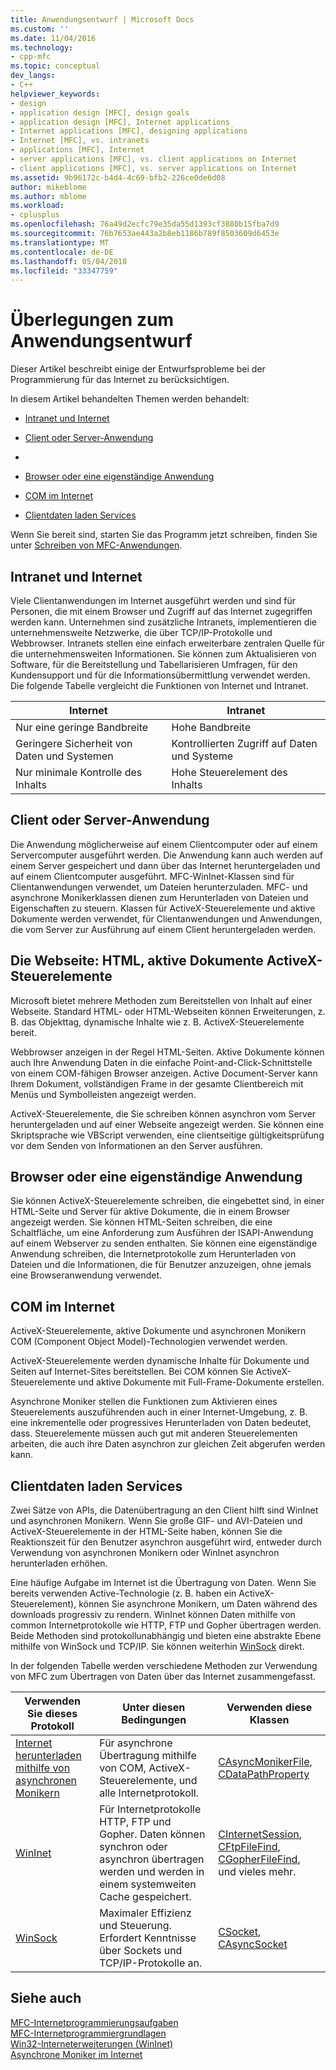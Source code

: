 ```yaml
---
title: Anwendungsentwurf | Microsoft Docs
ms.custom: ''
ms.date: 11/04/2016
ms.technology:
- cpp-mfc
ms.topic: conceptual
dev_langs:
- C++
helpviewer_keywords:
- design
- application design [MFC], design goals
- application design [MFC], Internet applications
- Internet applications [MFC], designing applications
- Internet [MFC], vs. intranets
- applications [MFC], Internet
- server applications [MFC], vs. client applications on Internet
- client applications [MFC], vs. server applications on Internet
ms.assetid: 9b96172c-b4d4-4c69-bfb2-226ce0de6d08
author: mikeblome
ms.author: mblome
ms.workload:
- cplusplus
ms.openlocfilehash: 76a49d2ecfc79e35da55d1393cf3880b15fba7d9
ms.sourcegitcommit: 76b7653ae443a2b8eb1186b789f8503609d6453e
ms.translationtype: MT
ms.contentlocale: de-DE
ms.lasthandoff: 05/04/2018
ms.locfileid: "33347759"
---
```

# <a name="application-design-choices"></a>Überlegungen zum Anwendungsentwurf
Dieser Artikel beschreibt einige der Entwurfsprobleme bei der Programmierung für das Internet zu berücksichtigen.  
  
 In diesem Artikel behandelten Themen werden behandelt:  
  
-   [Intranet und Internet](#_core_intranet_versus_internet)  
  
-   [Client oder Server-Anwendung](#_core_client_or_server_application)  
  
-   [](#_core_the_web_page)  
  
-   [Browser oder eine eigenständige Anwendung](#_core_browser_or_standalone)  
  
-   [COM im Internet](#_core_com_on_the_internet)  
  
-   [Clientdaten laden Services](#_core_client_data_download_services)  
  
 Wenn Sie bereit sind, starten Sie das Programm jetzt schreiben, finden Sie unter [Schreiben von MFC-Anwendungen](../mfc/writing-mfc-applications.md).  
  
##  <a name="_core_intranet_versus_internet"></a> Intranet und Internet  
 Viele Clientanwendungen im Internet ausgeführt werden und sind für Personen, die mit einem Browser und Zugriff auf das Internet zugegriffen werden kann. Unternehmen sind zusätzliche Intranets, implementieren die unternehmensweite Netzwerke, die über TCP/IP-Protokolle und Webbrowser. Intranets stellen eine einfach erweiterbare zentralen Quelle für die unternehmensweiten Informationen. Sie können zum Aktualisieren von Software, für die Bereitstellung und Tabellarisieren Umfragen, für den Kundensupport und für die Informationsübermittlung verwendet werden. Die folgende Tabelle vergleicht die Funktionen von Internet und Intranet.  
  
|Internet|Intranet|  
|--------------|--------------|  
|Nur eine geringe Bandbreite|Hohe Bandbreite|  
|Geringere Sicherheit von Daten und Systemen|Kontrollierten Zugriff auf Daten und Systeme|  
|Nur minimale Kontrolle des Inhalts|Hohe Steuerelement des Inhalts|  
  
##  <a name="_core_client_or_server_application"></a> Client oder Server-Anwendung  
 Die Anwendung möglicherweise auf einem Clientcomputer oder auf einem Servercomputer ausgeführt werden. Die Anwendung kann auch werden auf einem Server gespeichert und dann über das Internet heruntergeladen und auf einem Clientcomputer ausgeführt. MFC-WinInet-Klassen sind für Clientanwendungen verwendet, um Dateien herunterzuladen. MFC- und asynchrone Monikerklassen dienen zum Herunterladen von Dateien und Eigenschaften zu steuern. Klassen für ActiveX-Steuerelemente und aktive Dokumente werden verwendet, für Clientanwendungen und Anwendungen, die vom Server zur Ausführung auf einem Client heruntergeladen werden.  
  
##  <a name="_core_the_web_page"></a> Die Webseite: HTML, aktive Dokumente ActiveX-Steuerelemente  
 Microsoft bietet mehrere Methoden zum Bereitstellen von Inhalt auf einer Webseite. Standard HTML- oder HTML-Webseiten können Erweiterungen, z. B. das Objekttag, dynamische Inhalte wie z. B. ActiveX-Steuerelemente bereit.  
  
 Webbrowser anzeigen in der Regel HTML-Seiten. Aktive Dokumente können auch Ihre Anwendung Daten in die einfache Point-and-Click-Schnittstelle von einem COM-fähigen Browser anzeigen. Active Document-Server kann Ihrem Dokument, vollständigen Frame in der gesamte Clientbereich mit Menüs und Symbolleisten angezeigt werden.  
  
 ActiveX-Steuerelemente, die Sie schreiben können asynchron vom Server heruntergeladen und auf einer Webseite angezeigt werden. Sie können eine Skriptsprache wie VBScript verwenden, eine clientseitige gültigkeitsprüfung vor dem Senden von Informationen an den Server ausführen.  
  
##  <a name="_core_browser_or_standalone"></a> Browser oder eine eigenständige Anwendung  
 Sie können ActiveX-Steuerelemente schreiben, die eingebettet sind, in einer HTML-Seite und Server für aktive Dokumente, die in einem Browser angezeigt werden. Sie können HTML-Seiten schreiben, die eine Schaltfläche, um eine Anforderung zum Ausführen der ISAPI-Anwendung auf einem Webserver zu senden enthalten. Sie können eine eigenständige Anwendung schreiben, die Internetprotokolle zum Herunterladen von Dateien und die Informationen, die für Benutzer anzuzeigen, ohne jemals eine Browseranwendung verwendet.  
  
##  <a name="_core_com_on_the_internet"></a> COM im Internet  
 ActiveX-Steuerelemente, aktive Dokumente und asynchronen Monikern COM (Component Object Model)-Technologien verwendet werden.  
  
 ActiveX-Steuerelemente werden dynamische Inhalte für Dokumente und Seiten auf Internet-Sites bereitstellen. Bei COM können Sie ActiveX-Steuerelemente und aktive Dokumente mit Full-Frame-Dokumente erstellen.  
  
 Asynchrone Moniker stellen die Funktionen zum Aktivieren eines Steuerelements auszuführenden auch in einer Internet-Umgebung, z. B. eine inkrementelle oder progressives Herunterladen von Daten bedeutet, dass. Steuerelemente müssen auch gut mit anderen Steuerelementen arbeiten, die auch ihre Daten asynchron zur gleichen Zeit abgerufen werden kann.  
  
##  <a name="_core_client_data_download_services"></a> Clientdaten laden Services  
 Zwei Sätze von APIs, die Datenübertragung an den Client hilft sind WinInet und asynchronen Monikern. Wenn Sie große GIF- und AVI-Dateien und ActiveX-Steuerelemente in der HTML-Seite haben, können Sie die Reaktionszeit für den Benutzer asynchron ausgeführt wird, entweder durch Verwendung von asynchronen Monikern oder WinInet asynchron herunterladen erhöhen.  
  
 Eine häufige Aufgabe im Internet ist die Übertragung von Daten. Wenn Sie bereits verwenden Active-Technologie (z. B. haben ein ActiveX-Steuerelement), können Sie asynchrone Monikern, um Daten während des downloads progressiv zu rendern. WinInet können Daten mithilfe von common Internetprotokolle wie HTTP, FTP und Gopher übertragen werden. Beide Methoden sind protokollunabhängig und bieten eine abstrakte Ebene mithilfe von WinSock und TCP/IP. Sie können weiterhin [WinSock](../mfc/windows-sockets-in-mfc.md) direkt.  
  
 In der folgenden Tabelle werden verschiedene Methoden zur Verwendung von MFC zum Übertragen von Daten über das Internet zusammengefasst.  
  
|Verwenden Sie dieses Protokoll|Unter diesen Bedingungen|Verwenden diese Klassen|  
|-----------------------|----------------------------|-------------------------|  
|[Internet herunterladen mithilfe von asynchronen Monikern](../mfc/asynchronous-monikers-on-the-internet.md)|Für asynchrone Übertragung mithilfe von COM, ActiveX-Steuerelemente, und alle Internetprotokoll.|[CAsyncMonikerFile](../mfc/reference/casyncmonikerfile-class.md), [CDataPathProperty](../mfc/reference/cdatapathproperty-class.md)|  
|[WinInet](../mfc/win32-internet-extensions-wininet.md)|Für Internetprotokolle HTTP, FTP und Gopher. Daten können synchron oder asynchron übertragen werden und werden in einem systemweiten Cache gespeichert.|[CInternetSession](../mfc/reference/cinternetsession-class.md), [CFtpFileFind](../mfc/reference/cftpfilefind-class.md), [CGopherFileFind](../mfc/reference/cgopherfilefind-class.md), und vieles mehr.|  
|[WinSock](../mfc/windows-sockets-in-mfc.md)|Maximaler Effizienz und Steuerung. Erfordert Kenntnisse über Sockets und TCP/IP-Protokolle an.|[CSocket](../mfc/reference/csocket-class.md), [CAsyncSocket](../mfc/reference/casyncsocket-class.md)|  
  
## <a name="see-also"></a>Siehe auch  
 [MFC-Internetprogrammierungsaufgaben](../mfc/mfc-internet-programming-tasks.md)   
 [MFC-Internetprogrammiergrundlagen](../mfc/mfc-internet-programming-basics.md)   
 [Win32-Interneterweiterungen (WinInet)](../mfc/win32-internet-extensions-wininet.md)   
 [Asynchrone Moniker im Internet](../mfc/asynchronous-monikers-on-the-internet.md)


